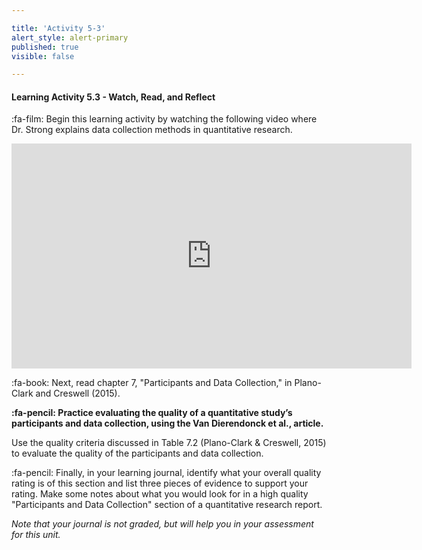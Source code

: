 ```yaml
---

title: 'Activity 5-3'
alert_style: alert-primary
published: true
visible: false

---
```


#### Learning Activity 5.3 - Watch, Read, and Reflect

:fa-film: Begin this learning activity by watching the following video where Dr. Strong explains data collection methods in quantitative research.

<iframe width="640" height="360" src="https://web.microsoftstream.com/embed/video/7e7b195b-68a8-4238-be5e-3f3cad9e50cf?autoplay=false&showinfo=true" allowfullscreen style="border:none;"></iframe>

:fa-book: Next,  read chapter 7, "Participants and Data Collection," in Plano-Clark and Creswell (2015).

**:fa-pencil: Practice evaluating the quality of a quantitative study’s participants and data collection, using the Van Dierendonck et al., article.**

Use the quality criteria discussed in Table 7.2 (Plano-Clark & Creswell, 2015) to evaluate the quality of the participants and data collection. 

:fa-pencil: Finally, in your learning journal, identify what your overall quality rating is of this section and list three pieces of evidence to support your rating. Make some notes about what you would look for in a high quality "Participants and Data Collection" section of a quantitative research report.

*Note that your journal is not graded, but will help you in your assessment for this unit.*

